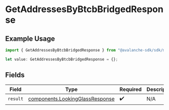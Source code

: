 # GetAddressesByBtcbBridgedResponse

## Example Usage

```typescript
import { GetAddressesByBtcbBridgedResponse } from "@avalanche-sdk/sdk/models/operations";

let value: GetAddressesByBtcbBridgedResponse = {};
```

## Fields

| Field                                                                              | Type                                                                               | Required                                                                           | Description                                                                        |
| ---------------------------------------------------------------------------------- | ---------------------------------------------------------------------------------- | ---------------------------------------------------------------------------------- | ---------------------------------------------------------------------------------- |
| `result`                                                                           | [components.LookingGlassResponse](../../models/components/lookingglassresponse.md) | :heavy_check_mark:                                                                 | N/A                                                                                |